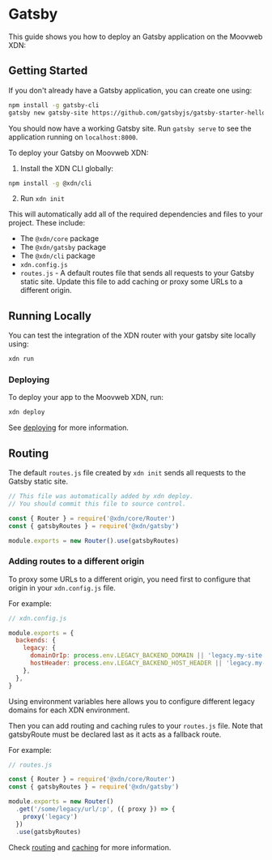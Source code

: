 # Gatsby

This guide shows you how to deploy an Gatsby application on the Moovweb XDN:

## Getting Started

If you don't already have a Gatsby application, you can create one using:

```bash
npm install -g gatsby-cli
gatsby new gatsby-site https://github.com/gatsbyjs/gatsby-starter-hello-world
```

You should now have a working Gatsby site. Run `gatsby serve` to see the application running on `localhost:8000`.

To deploy your Gatsby on Moovweb XDN:

1. Install the XDN CLI globally:

```bash
npm install -g @xdn/cli
```

2. Run `xdn init`

This will automatically add all of the required dependencies and files to your project. These include:

- The `@xdn/core` package
- The `@xdn/gatsby` package
- The `@xdn/cli` package
- `xdn.config.js`
- `routes.js` - A default routes file that sends all requests to your Gatsby static site. Update this file to add caching or proxy some URLs to a different origin.

## Running Locally

You can test the integration of the XDN router with your gatsby site locally using:

```bash
xdn run
```

### Deploying

To deploy your app to the Moovweb XDN, run:

```bash
xdn deploy
```

See [deploying](deploying) for more information.

## Routing

The default `routes.js` file created by `xdn init` sends all requests to the Gatsby static site.

```js
// This file was automatically added by xdn deploy.
// You should commit this file to source control.

const { Router } = require('@xdn/core/Router')
const { gatsbyRoutes } = require('@xdn/gatsby')

module.exports = new Router().use(gatsbyRoutes)

```

### Adding routes to a different origin

To proxy some URLs to a different origin, you need first to configure that origin in your `xdn.config.js` file.

For example:

```js
// xdn.config.js

module.exports = {
  backends: {
    legacy: {
      domainOrIp: process.env.LEGACY_BACKEND_DOMAIN || 'legacy.my-site.com',
      hostHeader: process.env.LEGACY_BACKEND_HOST_HEADER || 'legacy.my-site.com',
    },
  },
}
```

Using environment variables here allows you to configure different legacy domains for each XDN environment.

Then you can add routing and caching rules to your `routes.js` file. Note that gatsbyRoute must be declared last as it acts as a fallback route.

For example:

```js
// routes.js

const { Router } = require('@xdn/core/Router')
const { gatsbyRoutes } = require('@xdn/gatsby')

module.exports = new Router()
  .get('/some/legacy/url/:p', ({ proxy }) => {
    proxy('legacy')
  })
  .use(gatsbyRoutes)

```

Check [routing](routing) and [caching](caching) for more information.